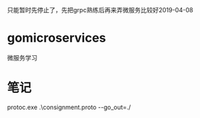 只能暂时先停止了，先把grpc熟练后再来弄微服务比较好2019-04-08
# gomicroservices
微服务学习
# 笔记
protoc.exe .\consignment.proto --go_out=./

